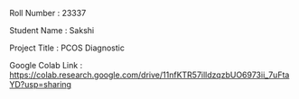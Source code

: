 Roll Number       :   23337

Student Name      :   Sakshi

Project Title     :   PCOS Diagnostic

Google Colab Link :   https://colab.research.google.com/drive/11nfKTR57illdzqzbUO6973ii_7uFtaYD?usp=sharing

